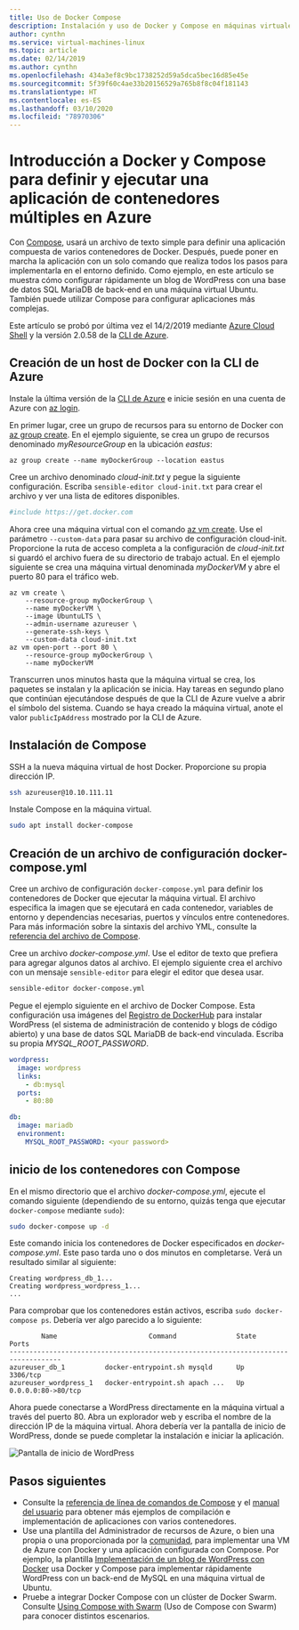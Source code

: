 ```yaml
---
title: Uso de Docker Compose
description: Instalación y uso de Docker y Compose en máquinas virtuales Linux mediante la CLI de Azure.
author: cynthn
ms.service: virtual-machines-linux
ms.topic: article
ms.date: 02/14/2019
ms.author: cynthn
ms.openlocfilehash: 434a3ef8c9bc1738252d59a5dca5bec16d85e45e
ms.sourcegitcommit: 5f39f60c4ae33b20156529a765b8f8c04f181143
ms.translationtype: HT
ms.contentlocale: es-ES
ms.lasthandoff: 03/10/2020
ms.locfileid: "78970306"
---
```

# <a name="get-started-with-docker-and-compose-to-define-and-run-a-multi-container-application-in-azure"></a>Introducción a Docker y Compose para definir y ejecutar una aplicación de contenedores múltiples en Azure
Con [Compose](https://github.com/docker/compose), usará un archivo de texto simple para definir una aplicación compuesta de varios contenedores de Docker. Después, puede poner en marcha la aplicación con un solo comando que realiza todos los pasos para implementarla en el entorno definido. Como ejemplo, en este artículo se muestra cómo configurar rápidamente un blog de WordPress con una base de datos SQL MariaDB de back-end en una máquina virtual Ubuntu. También puede utilizar Compose para configurar aplicaciones más complejas.

Este artículo se probó por última vez el 14/2/2019 mediante [Azure Cloud Shell](https://shell.azure.com/bash) y la versión 2.0.58 de la [CLI de Azure](https://docs.microsoft.com/cli/azure/install-azure-cli).

## <a name="create-docker-host-with-azure-cli"></a>Creación de un host de Docker con la CLI de Azure
Instale la última versión de la [CLI de Azure](/cli/azure/install-az-cli2) e inicie sesión en una cuenta de Azure con [az login](/cli/azure/reference-index).

En primer lugar, cree un grupo de recursos para su entorno de Docker con [az group create](/cli/azure/group). En el ejemplo siguiente, se crea un grupo de recursos denominado *myResourceGroup* en la ubicación *eastus*:

```azurecli-interactive
az group create --name myDockerGroup --location eastus
```

Cree un archivo denominado *cloud-init.txt* y pegue la siguiente configuración. Escriba `sensible-editor cloud-init.txt` para crear el archivo y ver una lista de editores disponibles. 

```yaml
#include https://get.docker.com
```

Ahora cree una máquina virtual con el comando [az vm create](/cli/azure/vm#az-vm-create). Use el parámetro `--custom-data` para pasar su archivo de configuración cloud-init. Proporcione la ruta de acceso completa a la configuración de *cloud-init.txt* si guardó el archivo fuera de su directorio de trabajo actual. En el ejemplo siguiente se crea una máquina virtual denominada *myDockerVM* y abre el puerto 80 para el tráfico web.

```azurecli-interactive
az vm create \
    --resource-group myDockerGroup \
    --name myDockerVM \
    --image UbuntuLTS \
    --admin-username azureuser \
    --generate-ssh-keys \
    --custom-data cloud-init.txt
az vm open-port --port 80 \
    --resource-group myDockerGroup \
    --name myDockerVM
```

Transcurren unos minutos hasta que la máquina virtual se crea, los paquetes se instalan y la aplicación se inicia. Hay tareas en segundo plano que continúan ejecutándose después de que la CLI de Azure vuelve a abrir el símbolo del sistema. Cuando se haya creado la máquina virtual, anote el valor `publicIpAddress` mostrado por la CLI de Azure. 

                 

## <a name="install-compose"></a>Instalación de Compose


SSH a la nueva máquina virtual de host Docker. Proporcione su propia dirección IP.

```bash
ssh azureuser@10.10.111.11
```

Instale Compose en la máquina virtual.

```bash
sudo apt install docker-compose
```


## <a name="create-a-docker-composeyml-configuration-file"></a>Creación de un archivo de configuración docker-compose.yml
Cree un archivo de configuración `docker-compose.yml` para definir los contenedores de Docker que ejecutar la máquina virtual. El archivo especifica la imagen que se ejecutará en cada contenedor, variables de entorno y dependencias necesarias, puertos y vínculos entre contenedores. Para más información sobre la sintaxis del archivo YML, consulte la [referencia del archivo de Compose](https://docs.docker.com/compose/compose-file/).

Cree un archivo *docker-compose.yml*. Use el editor de texto que prefiera para agregar algunos datos al archivo. El ejemplo siguiente crea el archivo con un mensaje `sensible-editor` para elegir el editor que desea usar.

```bash
sensible-editor docker-compose.yml
```

Pegue el ejemplo siguiente en el archivo de Docker Compose. Esta configuración usa imágenes del [Registro de DockerHub](https://registry.hub.docker.com/_/wordpress/) para instalar WordPress (el sistema de administración de contenido y blogs de código abierto) y una base de datos SQL MariaDB de back-end vinculada. Escriba su propia *MYSQL_ROOT_PASSWORD*.

```yml
wordpress:
  image: wordpress
  links:
    - db:mysql
  ports:
    - 80:80

db:
  image: mariadb
  environment:
    MYSQL_ROOT_PASSWORD: <your password>
```

## <a name="start-the-containers-with-compose"></a>inicio de los contenedores con Compose
En el mismo directorio que el archivo *docker-compose.yml*, ejecute el comando siguiente (dependiendo de su entorno, quizás tenga que ejecutar `docker-compose` mediante `sudo`):

```bash
sudo docker-compose up -d
```

Este comando inicia los contenedores de Docker especificados en *docker-compose.yml*. Este paso tarda uno o dos minutos en completarse. Verá un resultado similar al siguiente:

```
Creating wordpress_db_1...
Creating wordpress_wordpress_1...
...
```


Para comprobar que los contenedores están activos, escriba `sudo docker-compose ps`. Debería ver algo parecido a lo siguiente:

```
        Name                       Command               State         Ports
-----------------------------------------------------------------------------------
azureuser_db_1          docker-entrypoint.sh mysqld      Up      3306/tcp
azureuser_wordpress_1   docker-entrypoint.sh apach ...   Up      0.0.0.0:80->80/tcp
```

Ahora puede conectarse a WordPress directamente en la máquina virtual a través del puerto 80. Abra un explorador web y escriba el nombre de la dirección IP de la máquina virtual. Ahora debería ver la pantalla de inicio de WordPress, donde se puede completar la instalación e iniciar la aplicación.

![Pantalla de inicio de WordPress](./media/docker-compose-quickstart/wordpressstart.png)

## <a name="next-steps"></a>Pasos siguientes
* Consulte la [referencia de línea de comandos de Compose](https://docs.docker.com/compose/reference/) y el [manual del usuario](https://docs.docker.com/compose/) para obtener más ejemplos de compilación e implementación de aplicaciones con varios contenedores.
* Use una plantilla del Administrador de recursos de Azure, o bien una propia o una proporcionada por la [comunidad](https://azure.microsoft.com/documentation/templates/), para implementar una VM de Azure con Docker y una aplicación configurada con Compose. Por ejemplo, la plantilla [Implementación de un blog de WordPress con Docker](https://github.com/Azure/azure-quickstart-templates/tree/master/docker-wordpress-mysql) usa Docker y Compose para implementar rápidamente WordPress con un back-end de MySQL en una máquina virtual de Ubuntu.
* Pruebe a integrar Docker Compose con un clúster de Docker Swarm. Consulte [Using Compose with Swarm](https://docs.docker.com/compose/swarm/) (Uso de Compose con Swarm) para conocer distintos escenarios.

